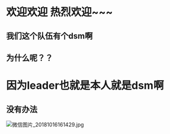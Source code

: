 # 欢迎欢迎 热烈欢迎~~~
## 我们这个队伍有个dsm啊
## 为什么呢？？
# 因为leader也就是本人就是dsm啊
## 没有办法

![微信图片_20181016161429.jpg](https://upload-images.jianshu.io/upload_images/14466577-526dfeb579cf00e4.jpg?imageMogr2/auto-orient/strip%7CimageView2/2/w/1240)
